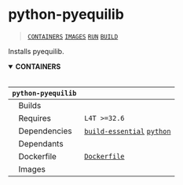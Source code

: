 # python-pyequilib

> [`CONTAINERS`](#user-content-containers) [`IMAGES`](#user-content-images) [`RUN`](#user-content-run) [`BUILD`](#user-content-build)

Installs pyequilib.

<details open>
<summary><b><a id="containers">CONTAINERS</a></b></summary>
<br>

| **`python-pyequilib`**         |                                                                                                                            |
| :--                            | :--                                                                                                                        |
| &nbsp;&nbsp;&nbsp;Builds       |                                                                                                                            |
| &nbsp;&nbsp;&nbsp;Requires     | `L4T >=32.6`                                                                                                               |
| &nbsp;&nbsp;&nbsp;Dependencies | [`build-essential`](/packages/build-essential) [`python`](/packages/python) |
| &nbsp;&nbsp;&nbsp;Dependants   |                                                                                                                            |
| &nbsp;&nbsp;&nbsp;Dockerfile   | [`Dockerfile`](Dockerfile)                                                                                                 |
| &nbsp;&nbsp;&nbsp;Images       |                                                                                                                            |

</details>

